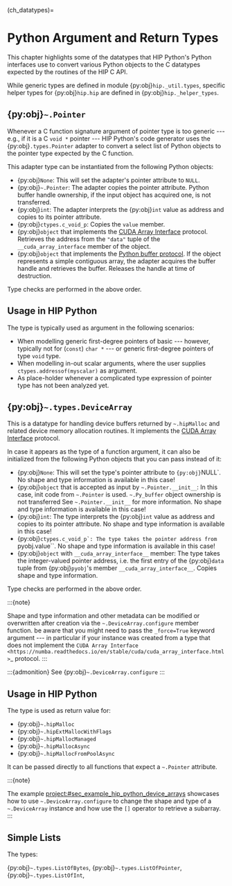 <!---
MIT License

Copyright (c) 2023 Advanced Micro Devices, Inc.

Permission is hereby granted, free of charge, to any person obtaining a copy
of this software and associated documentation files (the "Software"), to deal
in the Software without restriction, including without limitation the rights
to use, copy, modify, merge, publish, distribute, sublicense, and/or sell
copies of the Software, and to permit persons to whom the Software is
furnished to do so, subject to the following conditions:

The above copyright notice and this permission notice shall be included in all
copies or substantial portions of the Software.

THE SOFTWARE IS PROVIDED "AS IS", WITHOUT WARRANTY OF ANY KIND, EXPRESS OR
IMPLIED, INCLUDING BUT NOT LIMITED TO THE WARRANTIES OF MERCHANTABILITY,
FITNESS FOR A PARTICULAR PURPOSE AND NONINFRINGEMENT. IN NO EVENT SHALL THE
AUTHORS OR COPYRIGHT HOLDERS BE LIABLE FOR ANY CLAIM, DAMAGES OR OTHER
LIABILITY, WHETHER IN AN ACTION OF CONTRACT, TORT OR OTHERWISE, ARISING FROM,
OUT OF OR IN CONNECTION WITH THE SOFTWARE OR THE USE OR OTHER DEALINGS IN THE
SOFTWARE.
-->
(ch_datatypes)=
# Python Argument and Return Types

This chapter highlights some of the datatypes that HIP Python's Python interfaces
use to convert various Python objects to the C datatypes expected by the routines of the HIP C API.

While generic types are defined in module {py:obj}`hip._util.types`,
specific helper types for {py:obj}`hip.hip` are defined in {py:obj}`hip._helper_types`.

## {py:obj}`~.Pointer`

Whenever a C function signature argument of pointer type is too generic --- e.g., if it is a C ``void *``
pointer --- HIP Python's code generator uses the {py:obj}`.types.Pointer` adapter to convert
a select list of Python objects to the pointer type expected by the C function.

This adapter type can be instantiated from the following Python objects:

* {py:obj}`None`:
    This will set the adapter's pointer attribute to ``NULL``.
* {py:obj}`~.Pointer`:
    The adapter copies the pointer attribute.
    Python buffer handle ownership, if the input object has acquired one, is not transferred.
* {py:obj}`int`:
    The adapter interprets the {py:obj}`int` value as address and copies to its pointer attribute.
* {py:obj}`ctypes.c_void_p`:
    Copies the ``value`` member.
* {py:obj}`object` that implements the [CUDA Array Interface](https://numba.readthedocs.io/en/stable/cuda/cuda_array_interface.html) protocol.
    Retrieves the address from the ``"data"`` tuple of the ``__cuda_array_interface`` member of the object.
* {py:obj}`object` that implements the [Python buffer protocol](https://docs.python.org/3/c-api/buffer.html).
    If the object represents a simple contiguous array, the adapter acquires the buffer handle and retrieves the buffer.
    Releases the handle at time of destruction.

Type checks are performed in the above order.

## Usage in HIP Python

The type is typically used as argument in the following scenarios:

* When modelling generic first-degree pointers of basic --- however, typically not for (`const`) `char *` --- or generic first-degree 
  pointers of type ``void`` type.
* When modelling in-out scalar arguments, where the user supplies `ctypes.addressof(myscalar)` as argument.
* As place-holder whenever a complicated type expression of pointer type has not been analyzed yet.

## {py:obj}`~.types.DeviceArray`

This is a datatype for handling device buffers returned by `~.hipMalloc` and related device memory allocation routines.
It implements the [CUDA Array Interface](https://numba.readthedocs.io/en/stable/cuda/cuda_array_interface.html) protocol.

In case it appears as the type of a function argument, it can also be initialized from the following Python objects
that you can pass instead of it:

* {py:obj}`None`:
    This will set the type's pointer attribute to `{py:obj}`NULL`.
    No shape and type information is available in this case!
* {py:obj}`object` that is accepted as input by `~.Pointer.__init__`:
    In this case, init code from `~.Pointer` is used.
    `~.Py_buffer` object ownership is not transferred
    See `~.Pointer.__init__` for more information.
    No shape and type information is available in this case!
* {py:obj}`int`:
    The type interprets the {py:obj}`int` value as address and copies to its pointer attribute.
    No shape and type information is available in this case!
* {py:obj}``ctypes.c_void_p`:
    The type takes the pointer address from ``pyobj.value``.
    No shape and type information is available in this case!
* {py:obj}`object` with ``__cuda_array_interface__`` member:
    The type takes the integer-valued pointer address, i.e. the first entry of the {py:obj}`data` tuple 
    from {py:obj}`pyobj`'s member ``__cuda_array_interface__``.
    Copies shape and type information.

Type checks are performed in the above order.

:::{note}

Shape and type information and other metadata can be modified or overwritten after creation via the `~.DeviceArray.configure`
member function. be aware that you might need to pass the ``_force=True`` keyword argument --- 
in particular if your instance was created from a type that does not implement the 
`CUDA Array Interface <https://numba.readthedocs.io/en/stable/cuda/cuda_array_interface.html>`_ protocol.
:::

:::{admonition} See
{py:obj}`~.DeviceArray.configure`
:::

## Usage in HIP Python

The type is used as return value for:

* {py:obj}`~.hipMalloc`
* {py:obj}`~.hipExtMallocWithFlags`
* {py:obj}`~.hipMallocManaged`
* {py:obj}`~.hipMallocAsync`
* {py:obj}`~.hipMallocFromPoolAsync`

It can be passed directly to all functions that expect
a `~.Pointer` attribute.

:::{note}

The example <project:#sec_example_hip_python_device_arrays>
showcases how to use `~.DeviceArray.configure` to change the shape and type
of a `~.DeviceArray` instance and how use the `[]` operator
to retrieve a subarray.
:::

## Simple Lists

The types:

{py:obj}`~.types.ListOfBytes`,
{py:obj}`~.types.ListOfPointer`,
{py:obj}`~.types.ListOfInt`,

